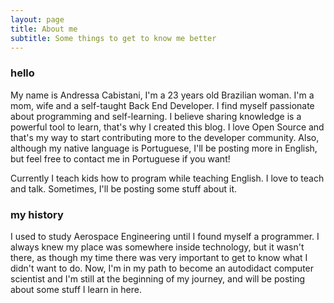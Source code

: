 ```yaml
---
layout: page
title: About me
subtitle: Some things to get to know me better
---
```


### hello  
My name is Andressa Cabistani, I'm a 23 years old Brazilian woman. I'm
a mom, wife and a self-taught Back End Developer. I find myself passionate
about programming and self-learning. I believe sharing knowledge is a powerful tool
to learn, that's why I created this blog. I love Open Source and that's my
way to start contributing more to the developer community. Also, although my
native language is Portuguese, I'll be posting more in English, but feel free to contact me in Portuguese if you want!  

Currently I teach kids how to program while teaching English. I love to teach and talk.
Sometimes, I'll be posting some stuff about it.


### my history

I used to study Aerospace Engineering until I found myself a programmer. I always knew
my place was somewhere inside technology, but it wasn't there, as though my
time there was very important to get to know what I didn't want to do. Now, I'm in
my path to become an autodidact computer scientist and I'm still
at the beginning of my journey, and will be posting about some stuff I learn in here.

